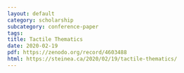```yaml
---
layout: default
category: scholarship
subcategory: conference-paper
tags:
title: Tactile Thematics
date: 2020-02-19
pdf: https://zenodo.org/record/4603488
html: https://steinea.ca/2020/02/19/tactile-thematics/
---
```


